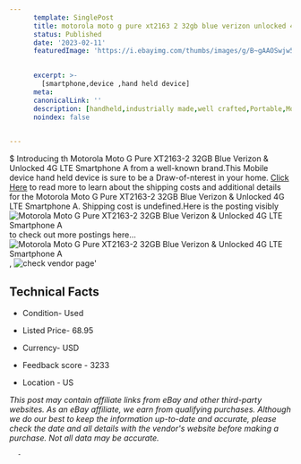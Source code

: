 ```yaml
---
      template: SinglePost
      title: motorola moto g pure xt2163 2 32gb blue verizon unlocked 4g lte smartphone a
      status: Published
      date: '2023-02-11'
      featuredImage: 'https://i.ebayimg.com/thumbs/images/g/B~gAAOSwjw5jyYWF/s-l225.jpg'
       

      excerpt: >-
        [smartphone,device ,hand held device]
      meta:
      canonicalLink: ''
      description: [handheld,industrially made,well crafted,Portable,Mobile,Compact,Convenient,Lightweight,Maneuverable,Man-portable,Miniature,Carriable,Hand-held,Light,Holdable,Transportable,Mobile device,Pocket-sized,On-the-go,Wireless,Cordless,Compact size,Convenient size, smartphone,device ,hand held device]
      noindex: false
      

---
```

$
      Introducing th Motorola Moto G Pure XT2163-2 32GB Blue Verizon & Unlocked 4G LTE Smartphone A from a well-known brand.This Mobile device hand held device is sure to be a Draw-of-nterest in your home. [Click Here](https://www.ebay.com/itm/175579530089?hash=item28e15b0369%3Ag%3AB%7EgAAOSwjw5jyYWF&mkevt=1&mkcid=1&mkrid=711-53200-19255-0&campid=%253CePNCampaignId%253E&customid=%253CreferenceId%253E&toolid=10049) to read more to learn about the shipping costs and additional details for the Motorola Moto G Pure XT2163-2 32GB Blue Verizon & Unlocked 4G LTE Smartphone A. Shipping cost is undefined.Here is the posting visibly ![Motorola Moto G Pure XT2163-2 32GB Blue Verizon & Unlocked 4G LTE Smartphone A](https://i.ebayimg.com/thumbs/images/g/B~gAAOSwjw5jyYWF/s-l225.jpg) to check out more postings here... ![Motorola Moto G Pure XT2163-2 32GB Blue Verizon & Unlocked 4G LTE Smartphone A](https://i.ebayimg.com/images/g/B~gAAOSwjw5jyYWF/s-l1200.jpg), ![check vendor page](https://origin-galleryplus.ebayimg.com/ws/web/175579530089_2_0_1/225x225.jpg,https://origin-galleryplus.ebayimg.com/ws/web/175579530089_3_0_1/225x225.jpg,https://origin-galleryplus.ebayimg.com/ws/web/175579530089_4_0_1/225x225.jpg,https://origin-galleryplus.ebayimg.com/ws/web/175579530089_5_0_1/225x225.jpg,https://origin-galleryplus.ebayimg.com/ws/web/175579530089_6_0_1/225x225.jpg,https://origin-galleryplus.ebayimg.com/ws/web/175579530089_7_0_1/225x225.jpg,https://origin-galleryplus.ebayimg.com/ws/web/175579530089_8_0_1/225x225.jpg,https://origin-galleryplus.ebayimg.com/ws/web/175579530089_9_0_1/225x225.jpg)'

      

 ## Technical Facts 



     
      

 - Condition- Used 


      

 - Listed Price- 68.95 


      

 - Currency- USD 


      

 - Feedback score - 3233 


      

 - Location - US 


      
      

 *_This post may contain affiliate links from eBay and other third-party websites. As an eBay affiliate, we earn from qualifying purchases. Although we do our best to keep the information up-to-date and accurate, please check the date and all details with the vendor's website before making a purchase. Not all data may be accurate._*




      -
